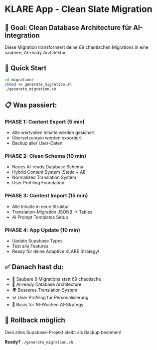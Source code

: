 # KLARE App - Clean Slate Migration

## 🎯 Goal: Clean Database Architecture für AI-Integration

Diese Migration transformiert deine 69 chaotischen Migrations in eine saubere, AI-ready Architektur.

## 🚀 Quick Start

```bash
cd migration/
chmod +x generate_migration.sh
./generate_migration.sh
```

## 📋 Was passiert:

### PHASE 1: Content Export (5 min)
- Alle wertvollen Inhalte werden gesichert
- Übersetzungen werden exportiert  
- Backup aller User-Daten

### PHASE 2: Clean Schema (10 min)
- Neues AI-ready Database Schema
- Hybrid Content System (Static + AI)
- Normalized Translation System
- User Profiling Foundation

### PHASE 3: Content Import (15 min)
- Alle Inhalte in neue Struktur
- Translation-Migration JSONB → Tables
- AI Prompt Templates Setup

### PHASE 4: App Update (10 min)
- Update Supabase Types
- Test alle Features
- Ready für deine Adaptive KLARE Strategy!

## ✅ Danach hast du:

- 🧹 Saubere 6 Migrations statt 69 chaotische
- 🤖 AI-ready Database Architecture
- 🌍 Besseres Translation System
- 📊 User Profiling für Personalisierung
- 🚀 Basis für 16-Wochen AI-Strategy

## 🔄 Rollback möglich

Dein altes Supabase-Projekt bleibt als Backup bestehen!

**Ready?** `./generate_migration.sh`
